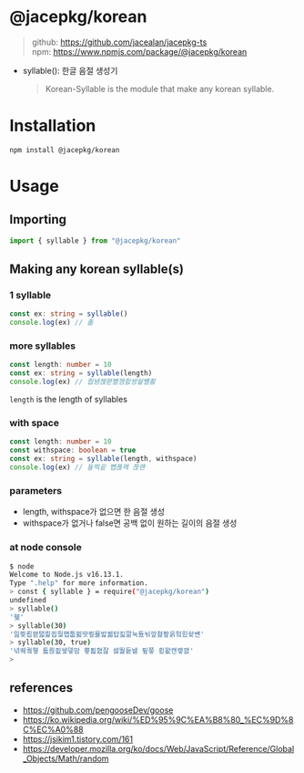 # @jacepkg/korean

> github: https://github.com/jacealan/jacepkg-ts  
> npm: https://www.npmjs.com/package/@jacepkg/korean

- syllable(): 한글 음절 생성기
  > Korean-Syllable is the module that make any korean syllable.

# Installation

```shell
npm install @jacepkg/korean
```

# Usage

## Importing

```js
import { syllable } from "@jacepkg/korean"
```

## Making any korean syllable(s)

### 1 syllable

```ts
const ex: string = syllable()
console.log(ex) // 촒
```

### more syllables

```ts
const length: number = 10
const ex: string = syllable(length)
console.log(ex) // 줩뇅쳱펻뻘껨즰쌍쉁뺼죓
```

`length` is the length of syllables

### with space

```ts
const length: number = 10
const withspace: boolean = true
const ex: string = syllable(length, withspace)
console.log(ex) // 둎찍굍 뺍푡롁 쯚럔
```

### parameters

- length, withspace가 없으면 한 음절 생성
- withspace가 없거나 false면 공백 없이 원하는 길이의 음절 생성

### at node console

```sh
$ node
Welcome to Node.js v16.13.1.
Type ".help" for more information.
> const { syllable } = require("@jacepkg/korean")
undefined
> syllable()
'휒'
> syllable(30)
'잂쬦룁캩탧릝쾹뭧퍱툾뛺땃뙾묧밟궯턉짋깖눅튰뇎깦쳟퐢옭헠힜솾뱬'
> syllable(30, true)
'녂퀘궠뮇 톫륂쥢뉓뎋맘 쁗푋혌잞 셇뛅듵놸 튚쯯 횓왒캔롛깴'
>
```

## references

- https://github.com/pengooseDev/goose
- https://ko.wikipedia.org/wiki/%ED%95%9C%EA%B8%80_%EC%9D%8C%EC%A0%88
- https://jsikim1.tistory.com/161
- https://developer.mozilla.org/ko/docs/Web/JavaScript/Reference/Global_Objects/Math/random
